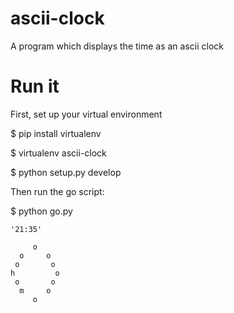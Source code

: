 # ascii-clock
A program which displays the time as an ascii clock


# Run it
First, set up your virtual environment

$ pip install virtualenv

$ virtualenv ascii-clock

$ python setup.py develop

Then run the go script:

$ python go.py
```
'21:35'

     o
  o     o
 o       o
h         o
 o       o
  m     o
     o
```